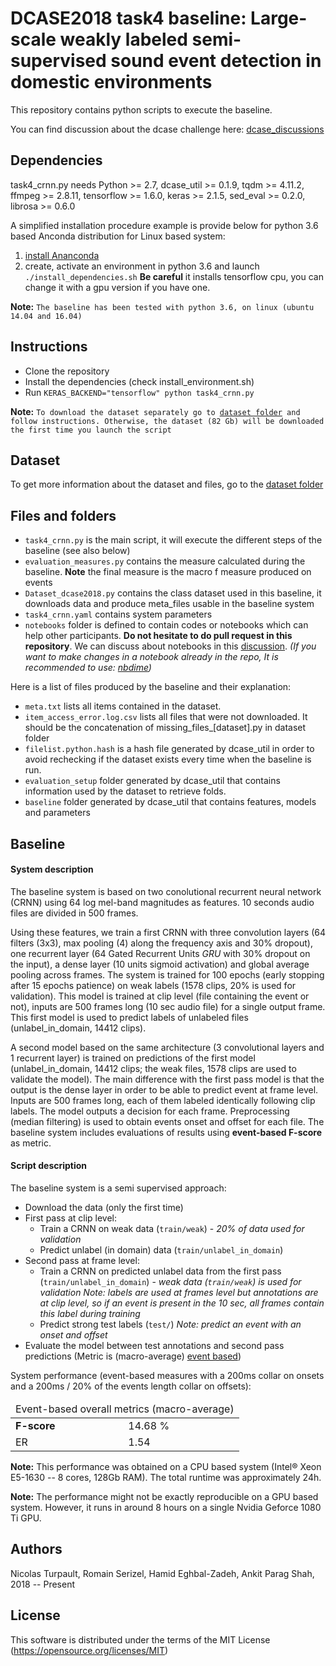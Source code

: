 # DCASE2018 task4 baseline: Large-scale weakly labeled semi-supervised sound event detection in domestic environments

This repository contains python scripts to execute the baseline.

You can find discussion about the dcase challenge here: [dcase_discussions](https://groups.google.com/forum/#!forum/dcase-discussions)

## Dependencies

task4_crnn.py needs Python >= 2.7, dcase_util >= 0.1.9, tqdm >= 4.11.2, ffmpeg >= 2.8.11, tensorflow >= 1.6.0,
keras >= 2.1.5, sed_eval >= 0.2.0, librosa >= 0.6.0

A simplified installation procedure example is provide below for python 3.6 based Anconda distribution for Linux based system:
1. [install Ananconda](https://www.anaconda.com/download/)
2. create, activate an environment in python 3.6 and launch `./install_dependencies.sh` **Be careful** it installs
tensorflow cpu, you can change it with a gpu version if you have one.

**Note:** `The baseline has been tested with python 3.6, on linux (ubuntu 14.04 and 16.04)`


## Instructions

* Clone the repository
* Install the dependencies (check install_environment.sh)
* Run ```KERAS_BACKEND="tensorflow" python task4_crnn.py```

**Note:** `To download the dataset separately go to `[`dataset folder`](https://github.com/DCASE-REPO/dcase2018_baseline/tree/master/task4/dataset)` and follow instructions.
Otherwise, the dataset (82 Gb) will be downloaded the first time you launch the script`


## Dataset

To get more information about the dataset and files, go to the [dataset folder](https://github.com/DCASE-REPO/dcase2018_baseline/tree/master/task4/dataset)

## Files and folders

- `task4_crnn.py` is the main script, it will execute the different steps of the baseline (see also below)
- `evaluation_measures.py` contains the measure calculated during the baseline.
**Note** the final measure is the macro f measure produced on events
- `Dataset_dcase2018.py` contains the class dataset used in this baseline, it downloads data and produce meta_files usable in the baseline system
- `task4_crnn.yaml` contains system parameters
- `notebooks` folder is defined to contain codes or notebooks which can help other participants.
**Do not hesitate to do pull request in this repository**. We can discuss about notebooks in this [discussion](https://groups.google.com/forum/#!topic/dcase-discussions/YVXRFtp0UXs).
*(If you want to make changes in a notebook already in the repo, It is recommended to use: [nbdime](https://nbdime.readthedocs.io/en/latest/installing.html))*

Here is a list of files produced by the baseline and their explanation:

- `meta.txt` lists all items contained in the dataset.
- `item_access_error.log.csv` lists all files that were not downloaded.
It should be the concatenation of missing_files_[dataset].py in dataset folder
- `filelist.python.hash` is a hash file generated by dcase_util in order to avoid rechecking if the dataset exists every time when the baseline is run.
- `evaluation_setup` folder generated by dcase_util that contains information used by the dataset to retrieve folds.
- `baseline` folder generated by dcase_util that contains features, models and parameters

## Baseline

#### System description
The baseline system is based on two conolutional recurrent neural network (CRNN) using 64 log mel-band magnitudes as features.
10 seconds audio files are divided in 500 frames. 

Using these features, we train a first CRNN with three convolution layers (64 filters (3x3), max pooling (4) along the frequency axis
 and 30% dropout), one recurrent layer (64 Gated Recurrent Units *GRU* with 30% dropout on the input), a dense layer (10 units sigmoid activation)
 and global average pooling across frames.
 The system is trained for 100 epochs (early stopping after 15 epochs patience) on weak labels (1578 clips, 20% is used for validation). 
 This model is trained at clip level (file containing the event or not), inputs are 500 frames long (10 sec audio file) for a single output frame.
 This first model is used to predict labels of unlabeled files (unlabel_in_domain, 14412 clips).

A second model based on the same architecture (3 convolutional layers and 1 recurrent layer) is trained on 
predictions of the first model (unlabel_in_domain, 14412 clips; the weak files, 1578 clips are used to validate the model).
The main difference with the first pass model is that the output is the dense layer in order to be able to predict event
at frame level.
Inputs are 500 frames long, each of them labeled identically following clip labels.
The model outputs a decision for each frame. 
Preprocessing (median filtering) is used to obtain events onset and offset for each file.
The baseline system includes evaluations of results using **event-based F-score** as metric. 

#### Script description
The baseline system is a semi supervised approach:
 - Download the data (only the first time)
 - First pass at clip level:
    - Train a CRNN on weak data (`train/weak`) - *20% of data used for validation*
    - Predict unlabel (in domain) data (`train/unlabel_in_domain`)
 - Second pass at frame level:
    - Train a CRNN on predicted unlabel data from the first pass (`train/unlabel_in_domain`) - *weak data (`train/weak`)
    is used for validation*
    *Note: labels are used at frames level but annotations are at clip level, so if an event is present in the 10 sec, 
    all frames contain this label during training*
    - Predict strong test labels (`test/`) *Note: predict an event with an onset and offset*
 - Evaluate the model between test annotations and second pass predictions (Metric is (macro-average) [event based](http://tut-arg.github.io/sed_eval/sound_event.html#event-based))

System performance (event-based measures with a 200ms collar on onsets and a 200ms / 20% of the events length collar on offsets):
 <table class="table table-striped">
 <thead>
 <tr>
 <td colspan="2">Event-based overall metrics (macro-average)</td>
 </tr>
 </thead>
 <tbody>
 <tr>
 <td><strong>F-score</strong></td>
 <td>14.68 %</td>
 </tr>
 <tr>
 <td>ER</td>
 <td>1.54</td>
 </tr>
 </tbody>
 </table>

**Note:** This performance was obtained on a CPU based system (Intel&reg; Xeon E5-1630 -- 8 cores, 128Gb RAM). The total runtime was approximately 24h. 

**Note:** The performance might not be exactly reproducible on a GPU based system. However, it runs in around 8 hours on a single Nvidia Geforce 1080 Ti GPU.

## Authors

Nicolas Turpault, Romain Serizel, Hamid Eghbal-Zadeh, Ankit Parag Shah, 2018 -- Present

## License

This software is distributed under the terms of the MIT License  (https://opensource.org/licenses/MIT)
